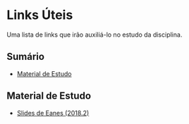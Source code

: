 # Links Úteis

Uma lista de links que irão auxiliá-lo no estudo da disciplina.

## Sumário

- [Material de Estudo](#material-de-estudo)

## Material de Estudo

- [Slides de Eanes (2018.2)](https://drive.google.com/drive/folders/1kdwZcnMtIpXTx3SnD4CKkL-kf8zk8HeZ?usp=sharing)